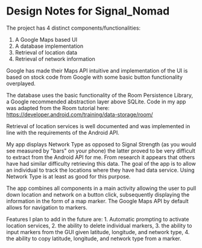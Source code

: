 # Design Notes for Signal_Nomad

The project has 4 distinct components/functionalities:
1. A Google Maps based UI
2. A database implementation
3. Retrieval of location data
4. Retrieval of network information

Google has made their Maps API intuitive and implementation of the UI is based on stock code from Google with some basic button functionality overplayed.

The database uses the basic functionality of the Room Persistence Library, a Google recommended abstraction layer above SQLite. Code in my app was adapted from the Room tutorial here: https://developer.android.com/training/data-storage/room/

Retrieval of location services is well documented and was implemented in line with the requirements of the Android API. 

My app displays Network Type as opposed to Signal Strength (as you would see measured by "bars" on your phone) the latter proved to be very difficult to extract from the Android API for me. From research it appears that others have had similar difficulty retrieving this data. The goal of the app is to allow an individual to track the locations where they have had data service. Using Network Type is at least as good for this purpose.

The app combines all components in a main activity allowing the user to pull down location and network on a button click, subsequently displaying the information in the form of a map marker. The Google Maps API by default allows for navigation to markers.

Features I plan to add in the future are: 1. Automatic prompting to activate location services, 2. the ability to delete individual markers, 3. the ability to input markers from the GUI given latitude, longitude, and network type, 4. the ability to copy latitude, longitude, and network type from a marker.
